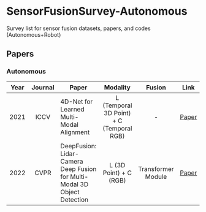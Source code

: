# SensorFusionSurvey-Autonomous
Survey list for sensor fusion datasets, papers, and codes (Autonomous+Robot)

<!--Paper-->
## Papers
### Autonomous
| Year | Journal | Paper | Modality | Fusion | Link | Remarks | Read |
| :----: | :----: | ---- | :----: | :----: | :----: | ---- | ---- |
| 2021 | ICCV | 4D-Net for Learned Multi-Modal Alignment | L (Temporal 3D Point) + C (Temporal RGB)  | - | [Paper](https://openaccess.thecvf.com/content/ICCV2021/papers/Piergiovanni_4D-Net_for_Learned_Multi-Modal_Alignment_ICCV_2021_paper.pdf) | <img src="https://img.shields.io/badge/Institution-Google Research-brightgreen"/> <img src="https://img.shields.io/badge/Dataset-Waymo Open-brightgreen"/> | <img src="https://img.shields.io/badge/Read-O-blue"/> |
| 2022 | CVPR | DeepFusion: Lidar-Camera Deep Fusion for Multi-Modal 3D Object Detection | L (3D Point) + C (RGB)  | Transformer Module | [Paper](https://arxiv.org/pdf/2203.08195.pdf) | <img src="https://img.shields.io/badge/Institution-Google Research-brightgreen"/> <img src="https://img.shields.io/badge/Dataset-Waymo Open-brightgreen"/> | <img src="https://img.shields.io/badge/Read-O-blue"/> |
